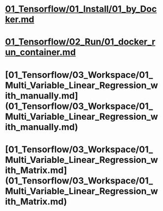 # [01_Tensorflow/01_Install/01_by_Docker.md](01_Tensorflow/01_Install/01_by_Docker.md)

# [01_Tensorflow/02_Run/01_docker_run_container.md](01_Tensorflow/02_Run/01_docker_run_container.md)

# [01_Tensorflow/03_Workspace/01_Multi_Variable_Linear_Regression_with_manually.md] (01_Tensorflow/03_Workspace/01_Multi_Variable_Linear_Regression_with_manually.md)

# [01_Tensorflow/03_Workspace/01_Multi_Variable_Linear_Regression_with_Matrix.md] (01_Tensorflow/03_Workspace/01_Multi_Variable_Linear_Regression_with_Matrix.md)
